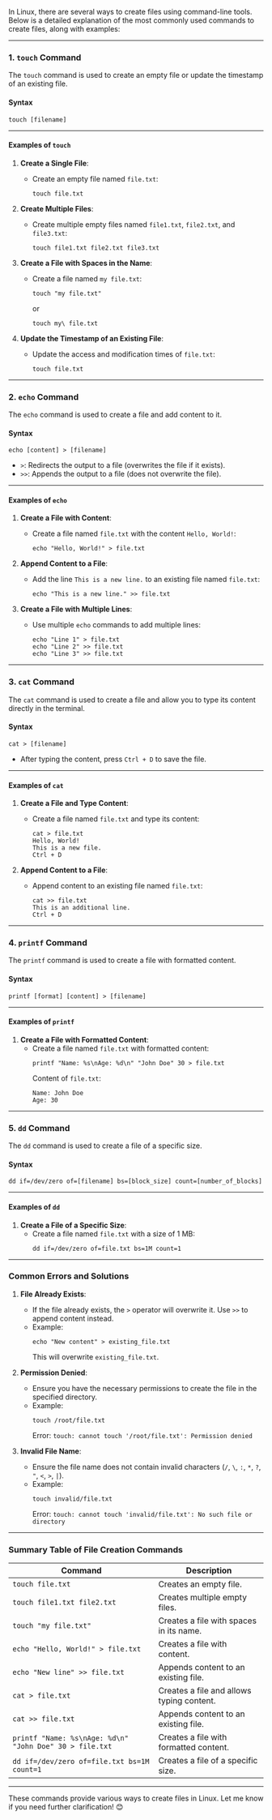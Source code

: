 In Linux, there are several ways to create files using command-line tools. Below is a detailed explanation of the most commonly used commands to create files, along with examples:

---

### **1. `touch` Command**

The `touch` command is used to create an empty file or update the timestamp of an existing file.

#### **Syntax**
```
touch [filename]
```

---

#### **Examples of `touch`**

1. **Create a Single File**:
   - Create an empty file named `file.txt`:
     ```
     touch file.txt
     ```

2. **Create Multiple Files**:
   - Create multiple empty files named `file1.txt`, `file2.txt`, and `file3.txt`:
     ```
     touch file1.txt file2.txt file3.txt
     ```

3. **Create a File with Spaces in the Name**:
   - Create a file named `my file.txt`:
     ```
     touch "my file.txt"
     ```
     or
     ```
     touch my\ file.txt
     ```

4. **Update the Timestamp of an Existing File**:
   - Update the access and modification times of `file.txt`:
     ```
     touch file.txt
     ```

---

### **2. `echo` Command**

The `echo` command is used to create a file and add content to it.

#### **Syntax**
```
echo [content] > [filename]
```
- `>`: Redirects the output to a file (overwrites the file if it exists).
- `>>`: Appends the output to a file (does not overwrite the file).

---

#### **Examples of `echo`**

1. **Create a File with Content**:
   - Create a file named `file.txt` with the content `Hello, World!`:
     ```
     echo "Hello, World!" > file.txt
     ```

2. **Append Content to a File**:
   - Add the line `This is a new line.` to an existing file named `file.txt`:
     ```
     echo "This is a new line." >> file.txt
     ```

3. **Create a File with Multiple Lines**:
   - Use multiple `echo` commands to add multiple lines:
     ```
     echo "Line 1" > file.txt
     echo "Line 2" >> file.txt
     echo "Line 3" >> file.txt
     ```

---

### **3. `cat` Command**

The `cat` command is used to create a file and allow you to type its content directly in the terminal.

#### **Syntax**
```
cat > [filename]
```
- After typing the content, press `Ctrl + D` to save the file.

---

#### **Examples of `cat`**

1. **Create a File and Type Content**:
   - Create a file named `file.txt` and type its content:
     ```
     cat > file.txt
     Hello, World!
     This is a new file.
     Ctrl + D
     ```

2. **Append Content to a File**:
   - Append content to an existing file named `file.txt`:
     ```
     cat >> file.txt
     This is an additional line.
     Ctrl + D
     ```

---

### **4. `printf` Command**

The `printf` command is used to create a file with formatted content.

#### **Syntax**
```
printf [format] [content] > [filename]
```

---

#### **Examples of `printf`**

1. **Create a File with Formatted Content**:
   - Create a file named `file.txt` with formatted content:
     ```
     printf "Name: %s\nAge: %d\n" "John Doe" 30 > file.txt
     ```
     Content of `file.txt`:
     ```
     Name: John Doe
     Age: 30
     ```

---

### **5. `dd` Command**

The `dd` command is used to create a file of a specific size.

#### **Syntax**
```
dd if=/dev/zero of=[filename] bs=[block_size] count=[number_of_blocks]
```

---

#### **Examples of `dd`**

1. **Create a File of a Specific Size**:
   - Create a file named `file.txt` with a size of 1 MB:
     ```
     dd if=/dev/zero of=file.txt bs=1M count=1
     ```

---

### **Common Errors and Solutions**

1. **File Already Exists**:
   - If the file already exists, the `>` operator will overwrite it. Use `>>` to append content instead.
   - Example:
     ```
     echo "New content" > existing_file.txt
     ```
     This will overwrite `existing_file.txt`.

2. **Permission Denied**:
   - Ensure you have the necessary permissions to create the file in the specified directory.
   - Example:
     ```
     touch /root/file.txt
     ```
     Error: `touch: cannot touch '/root/file.txt': Permission denied`

3. **Invalid File Name**:
   - Ensure the file name does not contain invalid characters (`/`, `\`, `:`, `*`, `?`, `"`, `<`, `>`, `|`).
   - Example:
     ```
     touch invalid/file.txt
     ```
     Error: `touch: cannot touch 'invalid/file.txt': No such file or directory`

---

### **Summary Table of File Creation Commands**

| Command                          | Description                                      |
|----------------------------------|--------------------------------------------------|
| `touch file.txt`                 | Creates an empty file.                          |
| `touch file1.txt file2.txt`      | Creates multiple empty files.                   |
| `touch "my file.txt"`            | Creates a file with spaces in its name.         |
| `echo "Hello, World!" > file.txt` | Creates a file with content.                   |
| `echo "New line" >> file.txt`    | Appends content to an existing file.            |
| `cat > file.txt`                 | Creates a file and allows typing content.       |
| `cat >> file.txt`                | Appends content to an existing file.            |
| `printf "Name: %s\nAge: %d\n" "John Doe" 30 > file.txt` | Creates a file with formatted content. |
| `dd if=/dev/zero of=file.txt bs=1M count=1` | Creates a file of a specific size.       |

---

These commands provide various ways to create files in Linux. Let me know if you need further clarification! 😊